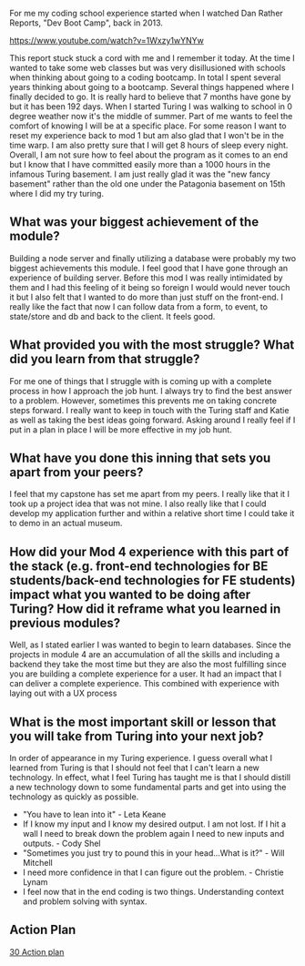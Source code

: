 
For me my coding school experience started when I watched Dan Rather Reports, "Dev Boot Camp", back in 2013.

https://www.youtube.com/watch?v=1Wxzy1wYNYw

This report stuck stuck a cord with me and I remember it today. At the time I wanted to take some web classes but was very disillusioned with schools when
thinking about going to a coding bootcamp. In total I spent several years thinking about going to a bootcamp. Several things happened where I finally decided to go. 
It is really hard to believe that 7 months have gone by but it has been 192 days. When I started Turing I was walking to 
school in 0 degree weather now it's the middle of summer. Part of me wants to feel the comfort of knowing I will be at a 
specific place. For some reason I want to reset my experience back to mod 1 but am also glad that I won't be in the time warp.
I am also pretty sure that I will get 8 hours of sleep every night. Overall, I am not sure how to feel 
about the program as it comes to an end but I know that I have committed easily more than a 1000 hours in the infamous Turing basement.
 I am just really glad it was the "new fancy basement" rather than the old one under the Patagonia basement on 15th where I did my try turing. 

## What was your biggest achievement of the module?

Building a node server and finally utilizing a database were probably my two biggest achievements this module. 
I feel good that I have gone through an experience of building server. Before this mod I was really intimidated by
 them and I had this feeling of it being so foreign I would would never touch it but I also felt that I wanted to do
  more than just stuff on the front-end. I really like the fact that now I can follow data from a form, to event, to state/store and db
  and back to the client. It feels good.  
 
## What provided you with the most struggle? What did you learn from that struggle?

For me one of things that I struggle with is coming up with a complete process in how I approach the job hunt.
I always try to find the best answer to a problem. However, sometimes this prevents me on taking concrete steps forward.
I really want to keep in touch with the Turing staff and Katie as well as taking the best ideas going forward.
Asking around I really feel if I put in a plan in place I will be more effective in my job hunt.

## What have you done this inning that sets you apart from your peers?
I feel that my capstone has set me apart from my peers. I really like that it I took up a project idea that was not mine.
I also really like that I could develop my application further and within a relative short time I could take it to demo
in an actual museum.    

## How did your Mod 4 experience with this part of the stack (e.g. front-end technologies for BE students/back-end technologies for FE students) impact what you wanted to be doing after Turing? How did it reframe what you learned in previous modules?
Well, as I stated earlier I was wanted to begin to learn databases. Since the projects in module 4 are an accumulation of all the skills and including 
a backend they take the most time but they are also the most fulfilling since you are building a complete experience for a user. It had an impact that I can deliver
a complete experience. This combined with experience with laying out with a UX process

## What is the most important skill or lesson that you will take from Turing into your next job?
In order of appearance in my Turing experience. I guess overall what I learned from Turing is that I should not feel 
that I can't learn a new technology. In effect, what I feel Turing has taught me is that I should distill a new technology down
to some fundamental parts and get into using the technology as quickly as possible.  

- "You have to lean into it" - Leta Keane
- If I know my input and I know my desired output. I am not lost.
   If I hit a wall I need to break down the problem again
   I need to new inputs and outputs. - Cody Shel
- "Sometimes you just try to pound this in your head...What is it?" - Will Mitchell
- I need more confidence in that I can figure out the problem. - Christie Lynam
- I feel now that in the end coding is two things. Understanding context and problem solving with syntax. 

## Action Plan 

[30 Action plan](https://gist.github.com/CamArturo/199b0c66a86c611f4adbb71a9bdf068f)
